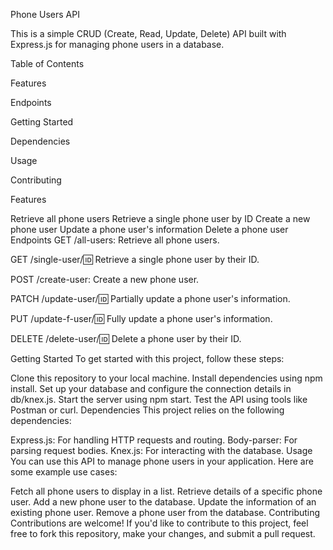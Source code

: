Phone Users API

This is a simple CRUD (Create, Read, Update, Delete) API built with Express.js for managing phone users in a database.

Table of Contents

Features

Endpoints

Getting Started

Dependencies

Usage

Contributing

Features

Retrieve all phone users
Retrieve a single phone user by ID
Create a new phone user
Update a phone user's information
Delete a phone user
Endpoints
GET /all-users: Retrieve all phone users.

GET /single-user/:id: Retrieve a single phone user by their ID.

POST /create-user: Create a new phone user.

PATCH /update-user/:id: Partially update a phone user's information.

PUT /update-f-user/:id: Fully update a phone user's information.

DELETE /delete-user/:id: Delete a phone user by their ID.

Getting Started
To get started with this project, follow these steps:

Clone this repository to your local machine.
Install dependencies using npm install.
Set up your database and configure the connection details in db/knex.js.
Start the server using npm start.
Test the API using tools like Postman or curl.
Dependencies
This project relies on the following dependencies:

Express.js: For handling HTTP requests and routing.
Body-parser: For parsing request bodies.
Knex.js: For interacting with the database.
Usage
You can use this API to manage phone users in your application. Here are some example use cases:

Fetch all phone users to display in a list.
Retrieve details of a specific phone user.
Add a new phone user to the database.
Update the information of an existing phone user.
Remove a phone user from the database.
Contributing
Contributions are welcome! If you'd like to contribute to this project, feel free to fork this repository, make your changes, and submit a pull request.
